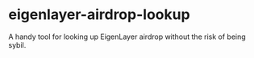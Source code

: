 # eigenlayer-airdrop-lookup
A handy tool for looking up EigenLayer airdrop without the risk of being sybil.
